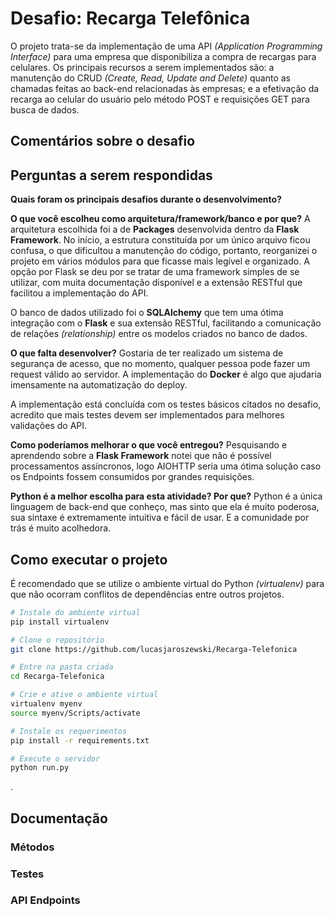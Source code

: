 # Desafio: Recarga Telefônica

O projeto trata-se da implementação de uma API _(Application Programming Interface)_ para uma empresa que disponibiliza a compra de recargas para celulares. Os principais recursos a serem implementados são: a manutenção do CRUD _(Create, Read, Update and Delete)_  quanto as chamadas feitas ao back-end relacionadas às empresas; e a efetivação da recarga ao celular do usuário pelo método POST e requisições GET para busca de dados.

## Comentários sobre o desafio


## Perguntas a serem respondidas
__Quais foram os principais desafios durante o desenvolvimento?__



__O que você escolheu como arquitetura/framework/banco e por que?__
A arquitetura escolhida foi a de __Packages__ desenvolvida dentro da __Flask Framework__. No início, a estrutura constituída por um único arquivo ficou confusa, o que dificultou a manutenção do código, portanto, reorganizei o projeto em vários módulos para que ficasse mais legível e organizado. A opção por Flask se deu por se tratar de uma framework simples de se utilizar, com muita documentação disponível e a extensão RESTful que facilitou a implementação do API.

O banco de dados utilizado foi o __SQLAlchemy__ que tem uma ótima integração com o __Flask__ e sua extensão RESTful, facilitando a comunicação de relações _(relationship)_  entre os modelos criados no banco de dados.

__O que falta desenvolver?__ 
Gostaria de ter realizado um sistema de segurança de acesso, que no momento, qualquer pessoa pode fazer um request válido ao servidor. A implementação do __Docker__ é algo que ajudaria imensamente na automatização do deploy.

A implementação está concluída com os testes básicos citados no desafio, acredito que mais testes devem ser implementados para melhores validações do API.

__Como poderíamos melhorar o que você entregou?__
Pesquisando e aprendendo sobre a __Flask Framework__ notei que não é possível processamentos assíncronos, logo AIOHTTP seria uma ótima solução caso os Endpoints fossem consumidos por grandes requisições. 

__Python é a melhor escolha para esta atividade? Por que?__
Python é a única linguagem de back-end que conheço, mas sinto que ela é muito poderosa, sua sintaxe é extremamente intuitiva e fácil de usar. E a comunidade por trás é muito acolhedora.

## Como executar o projeto

É recomendado que se utilize o ambiente virtual do Python _(virtualenv)_ para que não ocorram conflitos de dependências entre outros projetos.

```bash
# Instale do ambiente virtual
pip install virtualenv

# Clone o repositório
git clone https://github.com/lucasjaroszewski/Recarga-Telefonica

# Entre na pasta criada
cd Recarga-Telefonica

# Crie e ative o ambiente virtual
virtualenv myenv
source myenv/Scripts/activate

# Instale os requerimentos
pip install -r requirements.txt

# Execute o servidor
python run.py
```
.

## Documentação

### Métodos
### Testes
### API Endpoints


